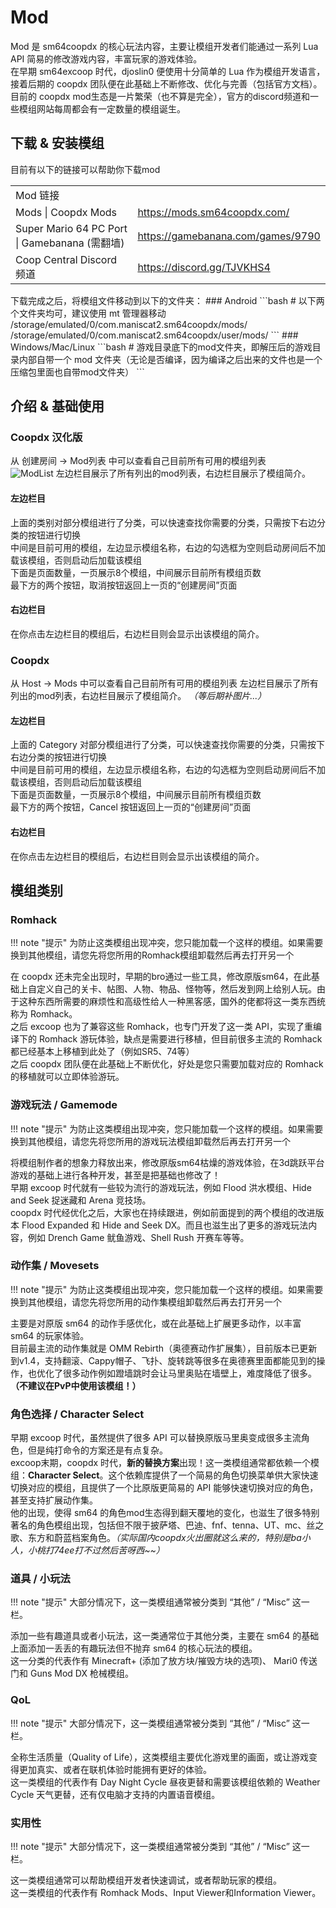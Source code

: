 # Mod
Mod 是 sm64coopdx 的核心玩法内容，主要让模组开发者们能通过一系列 Lua API 简易的修改游戏内容，丰富玩家的游戏体验。  
在早期 sm64excoop 时代，djoslin0 便使用十分简单的 Lua 作为模组开发语言，接着后期的 coopdx 团队便在此基础上不断修改、优化与完善（包括官方文档）。  
目前的 coopdx mod生态是一片繁荣（也不算是完全），官方的discord频道和一些模组网站每周都会有一定数量的模组诞生。
## 下载 & 安装模组
目前有以下的链接可以帮助你下载mod
<table>
  <tr>
  <td colspan="2">Mod 链接</td>
  </tr>
  </tr><td>Mods | Coopdx Mods</td><td><a href="https://mods.sm64coopdx.com/">https://mods.sm64coopdx.com/</a></td></tr>
  <tr><td>Super Mario 64 PC Port | Gamebanana (需翻墙)</td><td><a href="https://gamebanana.com/games/9790">https://gamebanana.com/games/9790</a></td></tr>
  <tr><td>Coop Central Discord 频道</td><td><a href="https://discord.gg/TJVKHS4">https://discord.gg/TJVKHS4</a></td></tr>
</table>
下载完成之后，将模组文件移动到以下的文件夹：
### Android
```bash
# 以下两个文件夹均可，建议使用 mt 管理器移动
/storage/emulated/0/com.maniscat2.sm64coopdx/mods/
/storage/emulated/0/com.maniscat2.sm64coopdx/user/mods/
```
### Windows/Mac/Linux
```bash
# 游戏目录底下的mod文件夹，即解压后的游戏目录内部自带一个 mod 文件夹（无论是否编译，因为编译之后出来的文件也是一个压缩包里面也自带mod文件夹）
```

## 介绍 & 基础使用
### Coopdx 汉化版
从 创建房间 \-\> Mod列表 中可以查看自己目前所有可用的模组列表  
![ModList](../../img/ss/modlist.jpg)
左边栏目展示了所有列出的mod列表，右边栏目展示了模组简介。
#### 左边栏目
上面的类别对部分模组进行了分类，可以快速查找你需要的分类，只需按下右边分类的按钮进行切换  
中间是目前可用的模组，左边显示模组名称，右边的勾选框为空则启动房间后不加载该模组，否则启动后加载该模组  
下面是页面数量，一页展示8个模组，中间展示目前所有模组页数  
最下方的两个按钮，取消按钮返回上一页的“创建房间”页面
#### 右边栏目
在你点击左边栏目的模组后，右边栏目则会显示出该模组的简介。

### Coopdx
从 Host \-\> Mods 中可以查看自己目前所有可用的模组列表
左边栏目展示了所有列出的mod列表，右边栏目展示了模组简介。
*（等后期补图片...）*
#### 左边栏目
上面的 Category 对部分模组进行了分类，可以快速查找你需要的分类，只需按下右边分类的按钮进行切换  
中间是目前可用的模组，左边显示模组名称，右边的勾选框为空则启动房间后不加载该模组，否则启动后加载该模组  
下面是页面数量，一页展示8个模组，中间展示目前所有模组页数  
最下方的两个按钮，Cancel 按钮返回上一页的“创建房间”页面
#### 右边栏目
在你点击左边栏目的模组后，右边栏目则会显示出该模组的简介。

## 模组类别
### Romhack
!!! note "提示"
    为防止这类模组出现冲突，您只能加载一个这样的模组。如果需要换到其他模组，请您先将您所用的Romhack模组卸载然后再去打开另一个

在 coopdx 还未完全出现时，早期的bro通过一些工具，修改原版sm64，在此基础上自定义自己的关卡、帖图、人物、物品、怪物等，然后发到网上给别人玩。由于这种东西所需要的麻烦性和高级性给人一种黑客感，国外的佬都将这一类东西统称为 Romhack。  
之后 excoop 也为了兼容这些 Romhack，也专门开发了这一类 API，实现了重编译下的 Romhack 游玩体验，缺点是需要进行移植，但目前很多主流的 Romhack 都已经基本上移植到此处了（例如SR5、74等）  
之后 coopdx 团队便在此基础上不断优化，好处是您只需要加载对应的 Romhack 的移植就可以立即体验游玩。
### 游戏玩法 / Gamemode
!!! note "提示"
    为防止这类模组出现冲突，您只能加载一个这样的模组。如果需要换到其他模组，请您先将您所用的游戏玩法模组卸载然后再去打开另一个

将模组制作者的想象力释放出来，修改原版sm64枯燥的游戏体验，在3d跳跃平台游戏的基础上进行各种开发，甚至是把基础也修改了！  
早期 excoop 时代就有一些较为流行的游戏玩法，例如 Flood 洪水模组、Hide and Seek 捉迷藏和 Arena 竞技场。  
coopdx 时代经优化之后，大家也在持续跟进，例如前面提到的两个模组的改进版本 Flood Expanded 和 Hide and Seek DX。而且也滋生出了更多的游戏玩法内容，例如 Drench Game 鱿鱼游戏、Shell Rush 开赛车等等。
### 动作集 / Movesets
!!! note "提示"
    为防止这类模组出现冲突，您只能加载一个这样的模组。如果需要换到其他模组，请您先将您所用的动作集模组卸载然后再去打开另一个

主要是对原版 sm64 的动作手感优化，或在此基础上扩展更多动作，以丰富 sm64 的玩家体验。  
目前最主流的动作集就是 OMM Rebirth（奥德赛动作扩展集），目前版本已更新到v1.4，支持翻滚、Cappy帽子、飞扑、旋转跳等很多在奥德赛里面都能见到的操作，也优化了很多动作例如蹬墙跳时会让马里奥贴在墙壁上，难度降低了很多。**（不建议在PvP中使用该模组！）**
### 角色选择 / Character Select
早期 excoop 时代，虽然提供了很多 API 可以替换原版马里奥变成很多主流角色，但是纯打命令的方案还是有点复杂。  
excoop末期，coopdx 时代，**新的替换方案**出现！这一类模组通常都依赖一个模组：**Character Select**。这个依赖库提供了一个简易的角色切换菜单供大家快速切换对应的模组，且提供了一个比原版更简易的 API 能够快速切换对应的角色，甚至支持扩展动作集。  
他的出现，使得 sm64 的角色mod生态得到翻天覆地的变化，也滋生了很多特别著名的角色模组出现，包括但不限于披萨塔、巴迪、fnf、tenna、UT、mc、丝之歌、东方和蔚蓝档案角色。*（实际国内coopdx火出圈就这么来的，特别是ba小人，小桃打74ee打不过然后苦呀西~~）*
### 道具 / 小玩法
!!! note "提示"
    大部分情况下，这一类模组通常被分类到 “其他” / “Misc” 这一栏。

添加一些有趣道具或者小玩法，这一类通常位于其他分类，主要在 sm64 的基础上面添加一丢丢的有趣玩法但不抛弃 sm64 的核心玩法的模组。  
这一分类的代表作有 Minecraft+ (添加了放方块/摧毁方块的选项)、 Mari0 传送门和 Guns Mod DX 枪械模组。
### QoL
!!! note "提示"
    大部分情况下，这一类模组通常被分类到 “其他” / “Misc” 这一栏。

全称生活质量（Quality of Life），这类模组主要优化游戏里的画面，或让游戏变得更加真实、或者在联机体验时能拥有更好的体验。  
这一类模组的代表作有 Day Night Cycle 昼夜更替和需要该模组依赖的 Weather Cycle 天气更替，还有仅电脑才支持的内置语音模组。
### 实用性
!!! note "提示"
    大部分情况下，这一类模组通常被分类到 “其他” / “Misc” 这一栏。

这一类模组通常可以帮助模组开发者快速调试，或者帮助玩家的模组。  
这一类模组的代表作有 Romhack Mods、Input Viewer和Information Viewer。